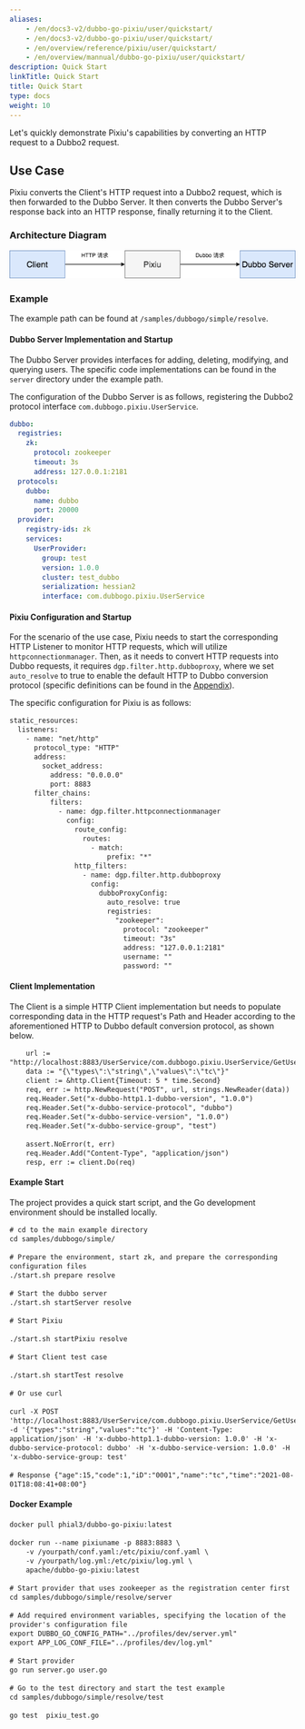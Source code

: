 ```yaml
---
aliases:
    - /en/docs3-v2/dubbo-go-pixiu/user/quickstart/
    - /en/docs3-v2/dubbo-go-pixiu/user/quickstart/
    - /en/overview/reference/pixiu/user/quickstart/
    - /en/overview/mannual/dubbo-go-pixiu/user/quickstart/
description: Quick Start
linkTitle: Quick Start
title: Quick Start
type: docs
weight: 10
---
```



Let's quickly demonstrate Pixiu's capabilities by converting an HTTP request to a Dubbo2 request.

## Use Case

Pixiu converts the Client's HTTP request into a Dubbo2 request, which is then forwarded to the Dubbo Server. It then converts the Dubbo Server's response back into an HTTP response, finally returning it to the Client.

### Architecture Diagram

![Architecture](/imgs/pixiu/user/quick_start_architecture.png)

### Example

The example path can be found at `/samples/dubbogo/simple/resolve`.

#### Dubbo Server Implementation and Startup

The Dubbo Server provides interfaces for adding, deleting, modifying, and querying users. The specific code implementations can be found in the `server` directory under the example path.

The configuration of the Dubbo Server is as follows, registering the Dubbo2 protocol interface `com.dubbogo.pixiu.UserService`.

```yaml
dubbo:
  registries:
    zk:
      protocol: zookeeper
      timeout: 3s
      address: 127.0.0.1:2181
  protocols:
    dubbo:
      name: dubbo
      port: 20000
  provider:
    registry-ids: zk
    services:
      UserProvider:
        group: test
        version: 1.0.0
        cluster: test_dubbo
        serialization: hessian2
        interface: com.dubbogo.pixiu.UserService
```

#### Pixiu Configuration and Startup

For the scenario of the use case, Pixiu needs to start the corresponding HTTP Listener to monitor HTTP requests, which will utilize `httpconnectionmanager`. Then, as it needs to convert HTTP requests into Dubbo requests, it requires `dgp.filter.http.dubboproxy`, where we set `auto_resolve` to true to enable the default HTTP to Dubbo conversion protocol (specific definitions can be found in the [Appendix](../appendix/http-to-dubbo-default-stragety)).

The specific configuration for Pixiu is as follows:

```
static_resources:
  listeners:
    - name: "net/http"
      protocol_type: "HTTP"
      address:
        socket_address:
          address: "0.0.0.0"
          port: 8883
      filter_chains:
          filters:
            - name: dgp.filter.httpconnectionmanager
              config:
                route_config:
                  routes:
                    - match:
                        prefix: "*"
                http_filters:
                  - name: dgp.filter.http.dubboproxy
                    config:
                      dubboProxyConfig:
                        auto_resolve: true
                        registries:
                          "zookeeper":
                            protocol: "zookeeper"
                            timeout: "3s"
                            address: "127.0.0.1:2181"
                            username: ""
                            password: ""
```

#### Client Implementation

The Client is a simple HTTP Client implementation but needs to populate corresponding data in the HTTP request's Path and Header according to the aforementioned HTTP to Dubbo default conversion protocol, as shown below.

```
	url := "http://localhost:8883/UserService/com.dubbogo.pixiu.UserService/GetUserByName"
	data := "{\"types\":\"string\",\"values\":\"tc\"}"
	client := &http.Client{Timeout: 5 * time.Second}
	req, err := http.NewRequest("POST", url, strings.NewReader(data))
	req.Header.Set("x-dubbo-http1.1-dubbo-version", "1.0.0")
	req.Header.Set("x-dubbo-service-protocol", "dubbo")
	req.Header.Set("x-dubbo-service-version", "1.0.0")
	req.Header.Set("x-dubbo-service-group", "test")

	assert.NoError(t, err)
	req.Header.Add("Content-Type", "application/json")
	resp, err := client.Do(req)
```

#### Example Start

The project provides a quick start script, and the Go development environment should be installed locally.

```
# cd to the main example directory
cd samples/dubbogo/simple/

# Prepare the environment, start zk, and prepare the corresponding configuration files
./start.sh prepare resolve

# Start the dubbo server
./start.sh startServer resolve

# Start Pixiu 

./start.sh startPixiu resolve

# Start Client test case

./start.sh startTest resolve

# Or use curl 

curl -X POST 'http://localhost:8883/UserService/com.dubbogo.pixiu.UserService/GetUserByName' -d '{"types":"string","values":"tc"}' -H 'Content-Type: application/json' -H 'x-dubbo-http1.1-dubbo-version: 1.0.0' -H 'x-dubbo-service-protocol: dubbo' -H 'x-dubbo-service-version: 1.0.0' -H 'x-dubbo-service-group: test'

# Response {"age":15,"code":1,"iD":"0001","name":"tc","time":"2021-08-01T18:08:41+08:00"}

```

#### Docker Example

```shell
docker pull phial3/dubbo-go-pixiu:latest

docker run --name pixiuname -p 8883:8883 \
    -v /yourpath/conf.yaml:/etc/pixiu/conf.yaml \
    -v /yourpath/log.yml:/etc/pixiu/log.yml \
    apache/dubbo-go-pixiu:latest

# Start provider that uses zookeeper as the registration center first
cd samples/dubbogo/simple/resolve/server

# Add required environment variables, specifying the location of the provider's configuration file
export DUBBO_GO_CONFIG_PATH="../profiles/dev/server.yml"
export APP_LOG_CONF_FILE="../profiles/dev/log.yml"

# Start provider
go run server.go user.go

# Go to the test directory and start the test example
cd samples/dubbogo/simple/resolve/test

go test  pixiu_test.go
```
